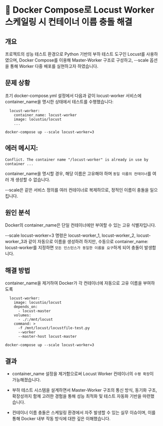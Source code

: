 # 🐳 Docker Compose로 Locust Worker 스케일링 시 컨테이너 이름 충돌 해결

## 개요

프로젝트의 성능 테스트 환경으로 Python 기반의 부하 테스트 도구인 Locust를 사용하였으며, Docker Compose를 이용해 Master-Worker 구조로 구성하고, --scale 옵션을 통해 Worker 다중 배포를 실현하고자 하였습니다.

## 문제 상황

초기 docker-compose.yml 설정에서 다음과 같이 locust-worker 서비스에 container_name을 명시한 상태에서 테스트를 수행했습니다:

```
  locust-worker:
    container_name: locust-worker
    image: locustio/locust
    ...
```

```
docker-compose up --scale locust-worker=3
```

## 에러 메시지:
```
Conflict. The container name "/locust-worker" is already in use by container ...
```

container_name을 명시할 경우, 해당 이름은 고유해야 하며 `동일 이름의 컨테이너`를 여러 개 생성할 수 없습니다.

--scale은 같은 서비스 정의를 여러 컨테이너로 복제하므로, 정적인 이름이 충돌을 일으킵니다.

## 원인 분석

Docker의 container_name은 단일 컨테이너에만 부여할 수 있는 고유 식별자입니다.

--scale locust-worker=3 명령은 locust-worker_1, locust-worker_2, locust-worker_3과 같이 자동으로 이름을 생성하려 하지만, 수동으로 container_name: locust-worker를 지정하면 `모든 인스턴스가 동일한 이름을 요구`하게 되어 충돌이 발생합니다.

## 해결 방법

container_name을 제거하여 Docker가 각 컨테이너에 자동으로 고유 이름을 부여하도록 

```
  locust-worker:
    image: locustio/locust
    depends_on:
      - locust-master
    volumes:
      - ./:/mnt/locust
    command: >
      -f /mnt/locust/locustfile-test.py
      --worker
      --master-host locust-master
```
```
docker-compose up --scale locust-worker=3
```

## 결과

* container_name 설정을 제거함으로써 Locust Worker 컨테이너의 `수평 확장`이 가능해졌습니다.

* 부하 테스트 시스템을 설계하면서 Master-Worker 구조의 통신 방식, 동기화 구조, 확장성까지 함께 고려한 경험을 통해 성능 최적화 및 테스트 자동화 기반을 마련했습니다.

* 컨테이너 이름 충돌은 스케일링 환경에서 자주 발생할 수 있는 실무 이슈이며, 이를 통해 Docker 내부 작동 방식에 대한 깊은 이해했습니다.

